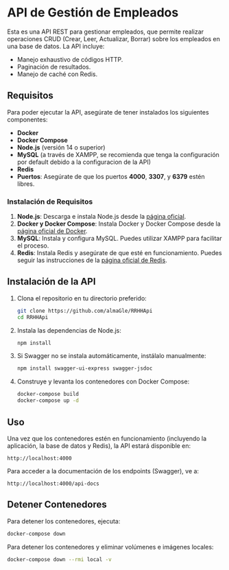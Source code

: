 
# API de Gestión de Empleados

Esta es una API REST para gestionar empleados, que permite realizar operaciones CRUD (Crear, Leer, Actualizar, Borrar) sobre los empleados en una base de datos. La API incluye:

- Manejo exhaustivo de códigos HTTP.
- Paginación de resultados.
- Manejo de caché con Redis.

## Requisitos

Para poder ejecutar la API, asegúrate de tener instalados los siguientes componentes:

- **Docker**
- **Docker Compose**
- **Node.js** (versión 14 o superior)
- **MySQL** (a través de XAMPP, se recomienda que tenga la configuración por default debido a la configuracion de la API)
- **Redis**
- **Puertos**: Asegúrate de que los puertos **4000**, **3307**, y **6379** estén libres.

### Instalación de Requisitos

1. **Node.js**: Descarga e instala Node.js desde la [página oficial](https://nodejs.org/en).
2. **Docker y Docker Compose**: Instala Docker y Docker Compose desde la [página oficial de Docker](https://www.docker.com/get-started).
3. **MySQL**: Instala y configura MySQL. Puedes utilizar XAMPP para facilitar el proceso.
4. **Redis**: Instala Redis y asegúrate de que esté en funcionamiento. Puedes seguir las instrucciones de la [página oficial de Redis](https://redis.io/docs/getting-started/).

## Instalación de la API

1. Clona el repositorio en tu directorio preferido:

   ```bash
   git clone https://github.com/almaGle/RRHHApi
   cd RRHHApi
   ```

2. Instala las dependencias de Node.js:

   ```bash
   npm install
   ```

3. Si Swagger no se instala automáticamente, instálalo manualmente:

   ```bash
   npm install swagger-ui-express swagger-jsdoc
   ```

4. Construye y levanta los contenedores con Docker Compose:

   ```bash
   docker-compose build
   docker-compose up -d
   ```

## Uso

Una vez que los contenedores estén en funcionamiento (incluyendo la aplicación, la base de datos y Redis), la API estará disponible en:

```
http://localhost:4000
```

Para acceder a la documentación de los endpoints (Swagger), ve a:

```
http://localhost:4000/api-docs
```

## Detener Contenedores

Para detener los contenedores, ejecuta:

```bash
docker-compose down
```

Para detener los contenedores y eliminar volúmenes e imágenes locales:

```bash
docker-compose down --rmi local -v
```

